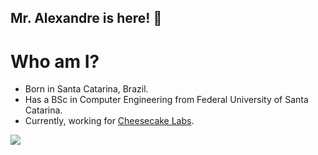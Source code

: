 ## Mr. Alexandre is here! 👋

# Who am I?

* Born in Santa Catarina, Brazil.
* Has a BSc in Computer Engineering from Federal University of Santa Catarina.
* Currently, working for [Cheesecake Labs](https://cheesecakelabs.com/en/).


<a href="https://www.linkedin.com/in/alexandre-seemund/" target="_blank"><img loading="lazy" src="https://img.shields.io/badge/-LinkedIn-%230077B5?style=for-the-badge&logo=linkedin&logoColor=white" target="_blank"></a>